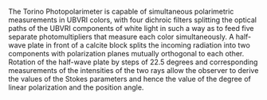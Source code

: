 The Torino Photopolarimeter is capable of simultaneous polarimetric measurements in
UBVRI colors, with four dichroic filters splitting the optical paths of the UBVRI
components of white light in such a way as to feed five separate photomultipliers
that measure each color simultaneously.  A half-wave plate in front of a calcite
block splits the incoming radiation into two components with polarization planes
mutually orthogonal to each other.  Rotation of the half-wave plate by steps of 22.5
degrees and corresponding measurements of the intensities of the two rays allow the
observer to derive the values of the Stokes parameters and hence the value of the
degree of linear polarization and the position angle.